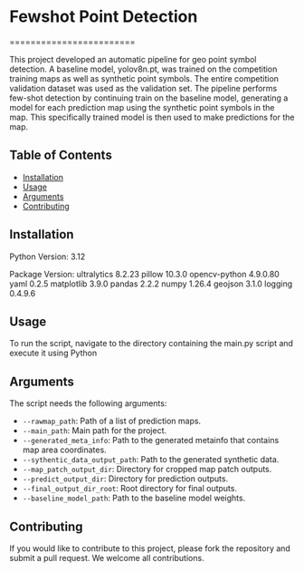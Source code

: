 # Fewshot Point Detection
========================

This project developed an automatic pipeline for geo point symbol detection. A baseline model, yolov8n.pt, was trained on the competition training maps as well as synthetic point symbols. The entire competition validation dataset was used as the validation set. The pipeline performs few-shot detection by continuing train on the baseline model, generating a model for each prediction map using the synthetic point symbols in the map. This specifically trained model is then used to make predictions for the map.

Table of Contents
-----------------
- [Installation](#installation)
- [Usage](#usage)
- [Arguments](#arguments)
- [Contributing](#contributing)

Installation
------------
Python Version: 3.12

Package Version:
ultralytics 8.2.23
pillow 10.3.0
opencv-python 4.9.0.80
yaml 0.2.5
matplotlib 3.9.0
pandas 2.2.2
numpy 1.26.4
geojson 3.1.0
logging 0.4.9.6

Usage
-----
To run the script, navigate to the directory containing the main.py script and execute it using Python


Arguments
---------
The script needs the following arguments:

- `--rawmap_path`: Path of a list of prediction maps.
- `--main_path`: Main path for the project.
- `--generated_meta_info`: Path to the generated metainfo that contains map area coordinates.
- `--sythentic_data_output_path`: Path to the generated synthetic data.
- `--map_patch_output_dir`: Directory for cropped map patch outputs.
- `--predict_output_dir`: Directory for prediction outputs.
- `--final_output_dir_root`: Root directory for final outputs.
- `--baseline_model_path`: Path to the baseline model weights.

Contributing
------------
If you would like to contribute to this project, please fork the repository and submit a pull request. We welcome all contributions.


